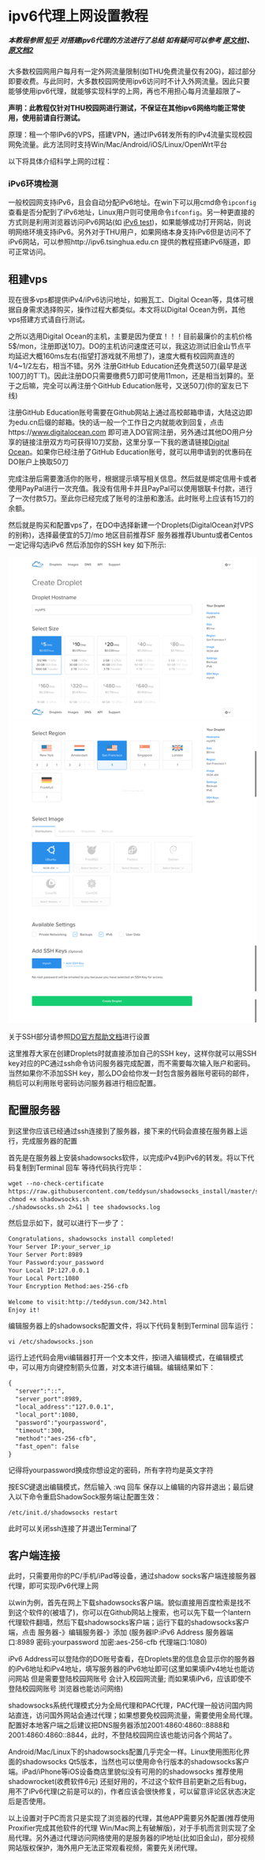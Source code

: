 # ipv6代理上网设置教程

##### 本教程参照 [知乎](https://www.zhihu.com/question/29535965)   对搭建ipv6代理的方法进行了总结   如有疑问可以参考 [原文档1](https://link.zhihu.com/?target=http%3A//blog.kyangcis.me/2015/01/01/my-first-vps/)、[原文档2](https://link.zhihu.com/?target=http%3A//teddysun.com/342.html)

大多数校园网用户每月有一定外网流量限制(如THU免费流量仅有20G)，超过部分即要收费。与此同时，大多数校园网使用ipv6访问时不计入外网流量。因此只要能够使用ipv6代理，就能够实现科学的上网，再也不用担心每月流量超限了~

**声明：此教程仅针对THU校园网进行测试，不保证在其他ipv6网络均能正常使用，使用前请自行测试。**

原理：租一个带IPv6的VPS，搭建VPN，通过IPv6转发所有的IPv4流量实现校园网免流量。此方法同时支持Win/Mac/Android/iOS/Linux/OpenWrt平台


以下将具体介绍科学上网的过程：

### iPv6环境检测

一般校园网支持iPv6，且会自动分配iPv6地址。在win下可以用cmd命令`ipconfig`查看是否分配到了iPv6地址，Linux用户则可使用命令`ifconfig`。另一种更直接的方式则是利用浏览器访问iPv6网站(如 [iPv6 test](http://www.test-ipv6.ro/))，如果能够成功打开网站，则说明网络环境支持iPv6。另外对于THU用户，如果网络本身支持iPv6但是访问不了iPv6网站，可以参照http://ipv6.tsinghua.edu.cn 提供的教程搭建iPv6隧道，即可正常访问。


## 租建vps

现在很多vps都提供iPv4/iPv6访问地址，如搬瓦工、Digital Ocean等，具体可根据自身需求选择购买，操作过程大都类似。本文将以Digital Ocean为例，其他vps搭建方式请自行测试。

之所以选用Digital Ocean的主机，主要是因为便宜！！！目前最廉价的主机价格5$/mon，注册即送10刀。DO的主机访问速度还可以，我这边测试旧金山节点平均延迟大概160ms左右(指望打游戏就不用想了)，速度大概有校园网直连的1/4~1/2左右，相当不错。另外 注册GitHub Education还免费送50刀(最早是送100刀的T`T)。因此注册DO只需要缴费5刀即可使用11mon，还是相当划算的。至于之后嘛，完全可以再注册个GitHub Education账号，又送50刀(你的室友已下线)

注册GitHub Education账号需要在Github网站上通过高校邮箱申请，大陆这边即为edu.cn后缀的邮箱。快的话一般一个工作日之内就能收到回复，点击https://www.digitalocean.com 即可进入DO官网注册，另外通过其他DO用户分享的链接注册双方均可获得10刀奖励，这里分享一下我的邀请链接[Digital Ocean](https://www.digitalocean.com/?refcode=c5305e731c7f&utm_campaign=Referral_Invite&utm_medium=Referral_Program&utm_source=CopyPaste)。如果你已经注册了GitHub Education账号，就可以用申请到的优惠码在DO账户上换取50刀

完成注册后需要激活你的账号，根据提示填写相关信息。然后就是绑定信用卡或者使用PayPal进行一次充值。我没有信用卡并且PayPal可以使用银联卡付款，进行了一次付款5刀。至此你已经完成了账号的注册和激活。此时账号上应该有15刀的余额。


然后就是购买和配置vps了，在DO中选择新建一个Droplets(DigitalOcean对VPS的别称)，选择最便宜的5刀/mo  地区目前推荐SF  服务器推荐Ubuntu或者Centos  一定记得勾选iPv6  然后添加你的SSH key 如下所示:

![img](https://github.com/Moohi/ipv6config/blob/master/digital%20ocean.jpg)


关于SSH部分请参照[DO官方帮助文档](https://www.digitalocean.com/community/tutorials/how-to-connect-to-your-droplet-with-ssh?utm_source=Customerio&utm_medium=Email_Internal&utm_campaign=Email_UbuntuDistroApacheWelcome)进行设置

这里推荐大家在创建Droplets时就直接添加自己的SSH key，这样你就可以用SSH key对应的PC通过ssh命令访问服务器完成配置，而不需要每次输入账户和密码。当然如果你不添加SSH key，那么DO会给你发一封包含服务器账号密码的邮件，稍后可以利用账号密码访问服务器进行相应配置。


## 配置服务器

到这里你应该已经通过ssh连接到了服务器，接下来的代码会直接在服务器上运行，完成服务器的配置

首先是在服务器上安装shadowsocks软件，以完成iPv4到iPv6的转发。将以下代码复制到Terminal  回车  等待代码执行完毕：

```
wget --no-check-certificate https://raw.githubusercontent.com/teddysun/shadowsocks_install/master/shadowsocks.sh  
chmod +x shadowsocks.sh  
./shadowsocks.sh 2>&1 | tee shadowsocks.log  
```

然后显示如下，就可以进行下一步了：

```
Congratulations, shadowsocks install completed!  
Your Server IP:your_server_ip  
Your Server Port:8989  
Your Password:your_password  
Your Local IP:127.0.0.1  
Your Local Port:1080  
Your Encryption Method:aes-256-cfb  
  
Welcome to visit:http://teddysun.com/342.html  
Enjoy it!  
```

编辑服务器上的shadowsocks配置文件，将以下代码复制到Terminal  回车运行：

```
vi /etc/shadowsocks.json
```

运行上述代码会用vi编辑器打开一个文本文件，按i进入编辑模式，在编辑模式中，可以用方向键控制箭头位置，对文本进行编辑。编辑结果如下：

```
{  
  "server":"::",  
  "server_port":8989,  
  "local_address":"127.0.0.1",  
  "local_port":1080,  
  "password":"yourpassword",  
  "timeout":300,  
  "method":"aes-256-cfb",  
  "fast_open": false  
}  
```

记得将yourpassword换成你想设定的密码，所有字符均是英文字符

按ESC键退出编辑模式，然后输入 :wq 回车  保存以上编辑的内容并退出；最后键入以下命令重启ShadowSock服务端让配置生效：

```
/etc/init.d/shadowsocks restart  
```

此时可以关闭ssh连接了并退出Terminal了


## 客户端连接

此时，只需要用你的PC/手机/iPad等设备，通过shadow socks客户端连接服务器代理，即可实现iPv6代理上网

以win为例，首先在网上下载shadowsocks客户端。貌似直接用百度检索是找不到这个软件的(被墙了)，你可以在Github网站上搜索，也可以先下载一个lantern代理软件翻墙，然后下载shadowsocks客户端；运行下载的shadowsocks客户端，点击 服务器-》编辑服务器-》添加 (服务器IP:iPv6 Address 服务器端口:8989 密码:yourpassword 加密:aes-256-cfb 代理端口:1080)

iPv6 Address可以登陆你的DO账号查看，在Droplets里的信息会显示你的服务器的iPv6地址和iPv4地址，填写服务器的iPv6地址即可(这里如果填iPv4地址也能访问网站 但是需要登陆校园网账号 会计入校园网流量; 而如果填iPv6，应该即使不登陆校园网账号 浏览器也能访问网络)

shadowsocks系统代理模式分为全局代理和PAC代理，PAC代理一般访问国内网站直连，访问国外网站会通过代理；如果想要免校园网流量，需要使用全局代理。配置好本地客户端之后建议把DNS服务器添加2001:4860:4860::8888和2001:4860:4860::8844，此时，不登陆校园网应该也能访问各个网站了。

Android/Mac/Linux下的shadowsocks配置几乎完全一样。Linux使用图形化界面的shadowsocks Qt5版本，当然也可以使用命令行版本的shadowsocks客户端。iPad/iPhone等iOS设备商店里貌似没有可用的的shadowsocks 推荐使用shadowrocket(收费软件6元) 还挺好用的，不过这个软件目前更新之后有bug，用不了iPv6代理(之前是可以的)，作者应该会很快修复，可以留意评论区状态决定后是否使用。

以上设置对于PC而言只是实现了浏览器的代理，其他APP需要另外配置(推荐使用Proxifier完成其他软件的代理 Win/Mac网上有破解版)，对于手机而言则实现了全局代理。另外通过代理访问网络使用的是服务器的IP地址(比如旧金山)，部分视频网站版权保护，海外用户无法正常观看视频，需要先关闭代理。
